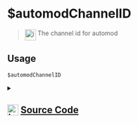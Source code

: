 # $automodChannelID
> <img align="top" src="https://upload.wikimedia.org/wikipedia/commons/thumb/e/e4/Infobox_info_icon.svg/160px-Infobox_info_icon.svg.png?20150409153300" alt="image" width="25" height="auto"> The channel id for automod
## Usage
```
$automodChannelID
```
<details>
<summary>
    
## <img align="top" src="https://cdn4.iconfinder.com/data/icons/iconsimple-logotypes/512/github-512.png" alt="image" width="25" height="auto">  [Source Code](https://github.com/tryforge/ForgeScript-V2/blob/main/src/native/automodChannelID.ts)
    
</summary>
    
```ts
import { AutoModerationActionType } from "discord.js"
import { NativeFunction, Return } from "../structures"

export default new NativeFunction({
    name: "$automodChannelID",
    version: "1.2.0",
    description: "The channel id for automod",
    unwrap: false,
    execute(ctx) {
        return Return.success(ctx.automod?.action.metadata.channelId)
    },
})
```
    
</details>